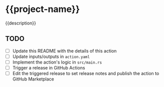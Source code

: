 # {{project-name}}

{{description}}

## TODO

- [ ] Update this README with the details of this action
- [ ] Update inputs/outputs in `action.yaml`
- [ ] Implement the action's logic in `src/main.rs`
- [ ] Trigger a release in GitHub Actions
- [ ] Edit the triggered release to set release notes and publish the action to GitHub Marketplace
